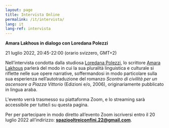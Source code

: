 ```yaml
---
layout: page
title: Intervista Online
permalink: /it/intervista/
lang: it
lang-ref: intervista
---
```


**Amara Lakhous in dialogo con Loredana Polezzi** 

21 luglio 2022, 20:45-22:00 (orario svizzero, GMT+2)

Nell’intervista condotta dalla studiosa [Loredana Polezzi](https://www.spaceafterborders.com/it/relatrici-tori/Loredana-Polezzi), lo scrittore [Amara Lakhous](https://www.spaceafterborders.com/it/relatrici-tori/Amara-Lakhous) parlerà del modo in cui la sua pluralità linguistica e culturale si riflette nelle sue opere narrative, soffermandosi in modo particolare sulla sua esperienza nell’autotraduzione del romanzo _Scontro di civilità per un ascensore a Piazza Vittorio_ (Edizioni e/o, 2006), originariamente pubblicato in lingua araba.
 
L'evento verrà trasmesso su piattaforma Zoom, e lo streaming sarà accessibile per tutte/i su questa pagina. 

Per per partecipare in modo diretto all’evento Zoom iscriversi entro il 20 luglio 2022 all’indirizzo: **spaziooltreiconfini.22@gmail.com**.
